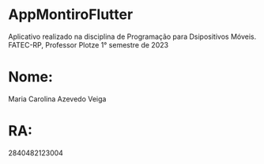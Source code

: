# AppMontiroFlutter
Aplicativo realizado na disciplina de Programação para Dsipositivos Móveis. FATEC-RP, Professor Plotze 1° semestre de 2023
# Nome:
Maria Carolina Azevedo Veiga
# RA:
2840482123004
